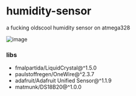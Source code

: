 # humidity-sensor
a fucking oldscool humidity sensor on atmega328

![image](https://github.com/gen1nya/humidity-sensor/assets/23115401/ee09e4fe-757c-4f6e-adc6-5ec1d4e93490)

### libs

- fmalpartida/LiquidCrystal@^1.5.0
- paulstoffregen/OneWire@^2.3.7
- adafruit/Adafruit Unified Sensor@^1.1.9
- matmunk/DS18B20@^1.0.0

